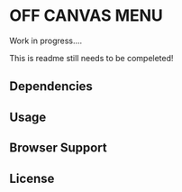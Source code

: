 

# OFF CANVAS MENU

Work in progress....

This is readme still needs to be compeleted!


## Dependencies


## Usage


## Browser Support


## License